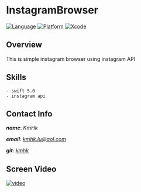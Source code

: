 # InstagramBrowser

[![Language](https://img.shields.io/badge/language-swift%205.0-orange.svg)]()
[![Platform](https://img.shields.io/badge/platform-%3C%3D%20iOS%207.0-lightgrey.svg?style=flat)]()
[![Xcode](https://img.shields.io/badge/Xcode-7.3-blue.svg?style=flat)]()


## Overview

This is simple instagram browser using instagram API


## Skills
    - swift 5.0
    - instagram api


## Contact Info

**_name_**:		_KmHk_

**_email_**:	[_kmhk.lu@aol.com_](mailto:kmhk.lu@aol.com)

**_git_**:		[_kmhk_](https://github.com/kmhk)


## Screen Video

[![video](thumb_video.jpg)](https://www.dropbox.com/s/bv6117o7far1bz7/InstagramBrowser.mp4?dl=0)
